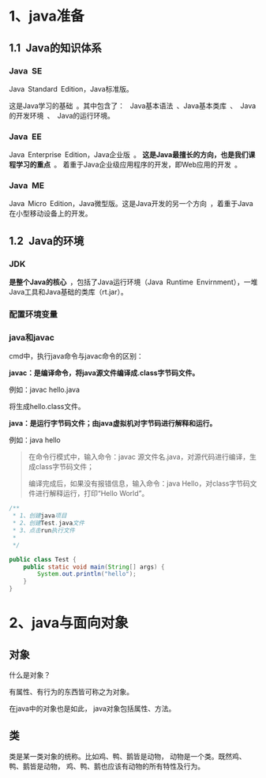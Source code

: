 # 1、java准备

## 1.1 Java的知识体系 

### Java SE 

Java Standard Edition，Java标准版。

这是Java学习的基础 。其中包含了： 
Java基本语法 、Java基本类库 、 Java的开发环境 、 Java的运行环境。



### Java EE 

Java Enterprise Edition，Java企业版 。
**这是Java最擅长的方向，也是我们课程学习的重点** 。
着重于Java企业级应用程序的开发，即Web应用的开发 。



### Java ME 

Java Micro Edition，Java微型版。这是Java开发的另一个方向 ，着重于Java在小型移动设备上的开发。



## 1.2 Java的环境 

### JDK

**是整个Java的核心** ，包括了Java运行环境（Java Runtime Envirnment），一堆Java工具和Java基础的类库（rt.jar）。 




### 配置环境变量



### java和javac

cmd中，执行java命令与javac命令的区别：

**javac：是编译命令，将java源文件编译成.class字节码文件。**

例如：javac hello.java

将生成hello.class文件。

 

**java：是运行字节码文件；由java虚拟机对字节码进行解释和运行。**

例如：java hello



> 在命令行模式中，输入命令：javac 源文件名.java，对源代码进行编译，生成class字节码文件；
>
> 编译完成后，如果没有报错信息，输入命令：java Hello，对class字节码文件进行解释运行，打印“Hello World”。

```java
/**
 * 1、创建java项目
 * 2、创建Test.java文件
 * 3、点击run执行文件
 *
 */

public class Test {
    public static void main(String[] args) {
        System.out.println("hello");
    }
}
```



# 2、java与面向对象

## 对象

什么是对象？

有属性、有行为的东西皆可称之为对象。

在java中的对象也是如此， java对象包括属性、方法。



## 类

类是某一类对象的统称。比如鸡、鸭、鹅皆是动物， 动物是一个类。既然鸡、鸭、鹅皆是动物， 鸡、鸭、鹅也应该有动物的所有特性及行为。  





